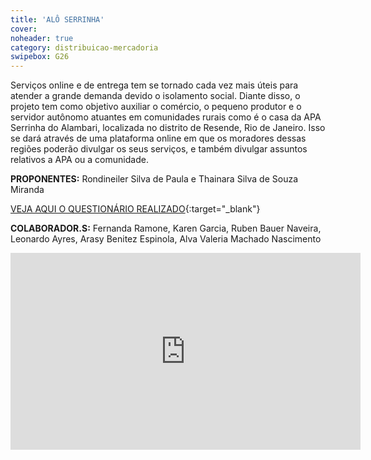 ```yaml
---
title: 'ALÔ SERRINHA'
cover: 
noheader: true
category: distribuicao-mercadoria
swipebox: G26
---
```


Serviços online e de entrega tem se tornado cada vez mais úteis para atender a grande demanda devido o isolamento social. Diante disso, o projeto tem como objetivo auxiliar o comércio, o pequeno produtor e o servidor autônomo atuantes em comunidades rurais como é o casa da APA Serrinha do Alambari, localizada no distrito de Resende, Rio de Janeiro. Isso se dará através de uma plataforma online em que os moradores dessas regiões poderão divulgar os seus serviços, e também divulgar assuntos relativos a APA ou a comunidade.

**PROPONENTES:**
Rondineiler Silva de Paula e Thainara Silva de Souza Miranda

[VEJA AQUI O QUESTIONÁRIO REALIZADO](/media/docs/25_questionario.pdf){:target="_blank"}
  
  
**COLABORADOR.S:** Fernanda Ramone, Karen Garcia, Ruben Bauer Naveira, Leonardo Ayres, Arasy Benitez Espinola, Alva Valeria Machado Nascimento

<div class="video-wrapper video-wrapper-16x9">
<iframe width="560" height="315" src="https://www.youtube.com/embed/BrEMtTKa--M" frameborder="0" allow="accelerometer; autoplay; encrypted-media; gyroscope; picture-in-picture" allowfullscreen></iframe>
</div>

